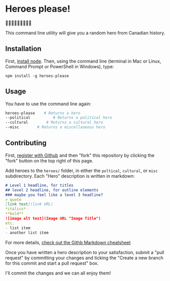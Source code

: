 # Heroes please!
:maple_leaf::maple_leaf::maple_leaf::maple_leaf::maple_leaf::maple_leaf::maple_leaf::maple_leaf::maple_leaf:

This command line utility will give you a random hero from Canadian history.

## Installation
First, [install node](https://nodejs.org/en/download/). Then, using the command line (terminal in Mac or Linux, Command Prompt or PowerShell in Windows), type:

```
npm install -g heroes-please
```

## Usage
You have to use the command line again:
```bash
heroes-please    # Returns a hero
--political          # Returns a political hero
--cultural        # Returns a cultural hero
--misc        # Returns a miscellaneous hero
```

## Contributing

First, [register with Github](https://github.com/join) and then "fork" this repository by clicking the "fork" button on the top right of this page.

Add heroes to the `heroes/` folder, in either the `poltical`, `cultural`, or `misc` subdirectory. Each "Hero" description is written in markdown:

```md
# Level 1 headline, for titles
## level 2 headline, for outline elements
### maybe you feel like a level 3 headline?
> quote
[link text](link URL)
*italics*
**bold**
![image alt text](Image URL "Image Title")
etc.
- list item
- another list item 
```

For more details, [check out the Githb Markdown cheatsheet](https://github.com/adam-p/markdown-here/wiki/Markdown-Cheatsheet)

Once you have written a hero description to your satisfaction, submit a "pull request" by committing your changes and ticking the "Create a new branch for this commit and start a pull request" box.  

I'll commit the changes and we can all enjoy them!
